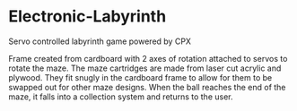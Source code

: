 # Electronic-Labyrinth
Servo controlled labyrinth game powered by CPX

Frame created from cardboard with 2 axes of rotation attached to servos to rotate the maze. The maze cartridges are made from laser cut acrylic and plywood. They fit snugly in the cardboard frame to allow for them to be swapped out for other maze designs. When the ball reaches the end of the maze, it falls into a collection system and returns to the user.
